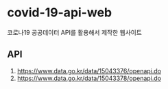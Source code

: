 # covid-19-api-web
코로나19 공공데이터 API를 활용해서 제작한 웹사이트

## API
1. https://www.data.go.kr/data/15043376/openapi.do
2. https://www.data.go.kr/data/15043378/openapi.do
